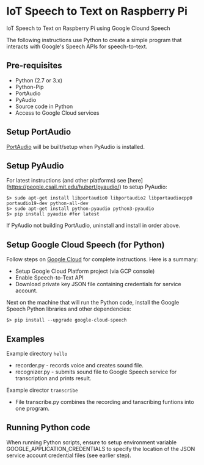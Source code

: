 # IoT Speech to Text on Raspberry Pi

IoT Speech to Text on Raspberry Pi using Google Clound Speech

The following instructions use Python to create a simple
program that interacts with Google's Speech APIs for
speech-to-text.

## Pre-requisites

* Python (2.7 or 3.x)
* Python-Pip
* PortAudio
* PyAudio
* Source code in Python
* Access to Google Cloud services

## Setup PortAudio

[PortAudio](http://portaudio.com/docs/v19-doxydocs/tutorial_start.html) will be built/setup when PyAudio is installed.

## Setup PyAudio

For latest instructions (and other platforms) see [here] (https://people.csail.mit.edu/hubert/pyaudio/) to setup PyAudio:

```shell
$> sudo apt-get install libportaudio0 libportaudio2 libportaudiocpp0 portaudio19-dev python-all-dev
$> sudo apt-get install python-pyaudio python3-pyaudio
$> pip install pyaudio #for latest
```

If PyAudio not building PortAudio, uninstall and install in order above.

## Setup Google Cloud Speech (for Python)

Follow steps on [Google Cloud](https://cloud.google.com/speech-to-text/docs/quickstart-client-libraries#client-libraries-install-python) for complete instructions.  Here is a summary:

* Setup Google Cloud Platform project (via GCP console)
* Enable Speech-to-Text API
* Download private key JSON file containing credentials for service account.

Next on the machine that will run the Python code, install the Google Speech Python libraries and other dependencies:

```shell
$> pip install --upgrade google-cloud-speech
```

## Examples

Example directory `hello`

* recorder.py - records voice and creates sound file.
* recognizer.py - submits sound file to Google Speech service for transcription and prints result.

Example director `transcribe`

* File transcribe.py combines the recording and tanscribing funtions into one program.

## Running Python code

When running Python scripts, ensure to setup environment variable GOOGLE_APPLICATION_CREDENTIALS to specify the location of the JSON service account credential files (see earlier step).
